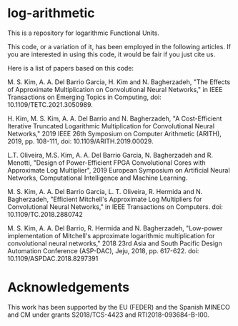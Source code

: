 # log-arithmetic
This is a repository for logarithmic Functional Units.

This code, or a variation of it, has been employed in the following articles. If you are interested in using this code, it would be fair if you just cite us.

Here is a list of papers based on this code:

M. S. Kim, A. A. Del Barrio Garcia, H. Kim and N. Bagherzadeh, "The Effects of Approximate Multiplication on Convolutional Neural Networks," in IEEE Transactions on Emerging Topics in Computing, doi: 10.1109/TETC.2021.3050989.

H. Kim, M. S. Kim, A. A. Del Barrio and N. Bagherzadeh, "A Cost-Efficient Iterative Truncated Logarithmic Multiplication for Convolutional Neural Networks," 2019 IEEE 26th Symposium on Computer Arithmetic (ARITH), 2019, pp. 108-111, doi: 10.1109/ARITH.2019.00029.

L.T. Oliveira, M.S. Kim, A. A. Del Barrio Garcia, N. Bagherzadeh and R. Menotti, "Design of Power-Efficient FPGA Convolutional Cores with Approximate Log Multiplier", 2019 European Symposium on Artificial Neural Networks, Computational Intelligence and Machine Learning.

M. S. Kim, A. A. Del Barrio Garcia, L. T. Oliveira, R. Hermida and N. Bagherzadeh, "Efficient Mitchell's Approximate Log Multipliers for Convolutional Neural Networks," in IEEE Transactions on Computers.
doi: 10.1109/TC.2018.2880742

M. S. Kim, A. A. Del Barrio, R. Hermida and N. Bagherzadeh, "Low-power implementation of Mitchell's approximate logarithmic multiplication for convolutional neural networks," 2018 23rd Asia and South Pacific Design Automation Conference (ASP-DAC), Jeju, 2018, pp. 617-622.
doi: 10.1109/ASPDAC.2018.8297391

# Acknowledgements
This work has been supported by the EU (FEDER) and the Spanish MINECO and CM under grants S2018/TCS-4423 and RTI2018-093684-B-I00.
